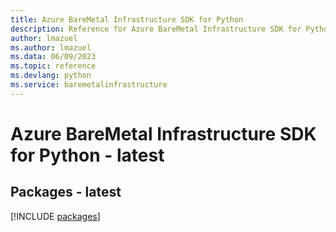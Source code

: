 ```yaml
---
title: Azure BareMetal Infrastructure SDK for Python
description: Reference for Azure BareMetal Infrastructure SDK for Python
author: lmazuel
ms.author: lmazuel
ms.data: 06/09/2023
ms.topic: reference
ms.devlang: python
ms.service: baremetalinfrastructure
---
```

# Azure BareMetal Infrastructure SDK for Python - latest
## Packages - latest
[!INCLUDE [packages](baremetal-infrastructure-index.md)]